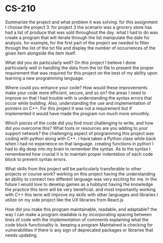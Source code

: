 # CS-210
Summarize the project and what problem it was solving.
for this assignment I choose the project 3. for project 3 the scenario was a grocery store has had a list of produce that was sold throughout the day. what I had to do was create a program that 
will iterate through the list manipulate the date for analysis. for example, for the first part of the project we needed to filter through the list of the txt file and display the number of occurrences of
the given item alongside the item itself.

What did you do particularly well?
On this project I believe I done particularly well in handling the data from the txt file to present the proper requirement that was required for this project on the best of my ability upon learning a new programming language.


Where could you enhance your code? How would these improvements make your code more efficient, secure, and so on?
the areas I need to improve on that I had trouble with is understanding the syntax errors that occur while building. Also, understanding the use and implementation of pointers on C++. For this project it was not a requirement but if 
implemented it would have made the program run much more smoothly.

Which pieces of the code did you find most challenging to write, and how did you overcome this? What tools or resources are you adding to your support network?
the challenging aspect of programming this project was coding with python along with C++. I have taken a Python class while back when I had no experience on that language. creating functions in python I had to dig deep into my brain to
remember the syntax. As to the syntax I remembered how crucial it is to maintain proper indentation of each code block to prevent syntax errors.

What skills from this project will be particularly transferable to other projects or course work?
working on this project having the understanding an ability to connect two different language was very exciting for me. In the future I would love to develop games as a hobbyist having the knowledge the practice this term will be very beneficial. and most importantly working
with C++ this term will improve my skills with other languages and libraries I utilize on my side project like the UX libraries from React.js

How did you make this program maintainable, readable, and adaptable?
the way I can make a program readable is by incorporating spacing between lines of code with the implementation of comments explaining what the code block functionality is. keeping a program 
Maintained is checking for vulnerabilities if there is any sign of deprecated packages or libraries that needs updating.  

